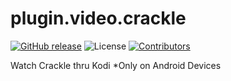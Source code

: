 # plugin.video.crackle
[![GitHub release](https://img.shields.io/github/release/eracknaphobia/plugin.video.crackle.svg)](https://github.com/eracknaphobia/plugin.video.crackle/releases)
![License](https://img.shields.io/badge/license-GPL%20(%3E%3D%202)-orange)
[![Contributors](https://img.shields.io/github/contributors/eracknaphobia/plugin.video.crackle.svg)](https://github.com/eracknaphobia/plugin.video.crackle/graphs/contributors)

Watch Crackle thru Kodi
*Only on Android Devices
